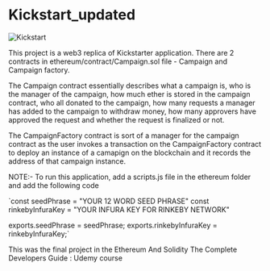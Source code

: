 # Kickstart_updated

![Kickstart](https://user-images.githubusercontent.com/79961524/164913045-b8f7482c-1c31-4b36-abeb-07bd412be3bc.png)

This project is a web3 replica of Kickstarter application.
There are 2 contracts in ethereum/contract/Campaign.sol file - Campaign and Campaign factory.

The Campaign contract essentially describes what a campaign is, who is the manager of the campaign, how much ether is stored in the campaign contract, who all donated to the campaign, how many requests a manager has added to the campaign to withdraw money, how many approvers have approved the request and whether the request is finalized or not.

The CampaignFactory contract is sort of a manager for the campaign contract as the user invokes a transaction on the CampaignFactory contract to deploy an instance of a camapign on the blockchain and it records the address of that campaign instance.

NOTE:- To run this application, add a scripts.js file in the ethereum folder and add the following code

`const seedPhrase = "YOUR 12 WORD SEED PHRASE"
const rinkebyInfuraKey = "YOUR INFURA KEY FOR RINKEBY NETWORK"

exports.seedPhrase = seedPhrase;
exports.rinkebyInfuraKey = rinkebyInfuraKey;`

This was the final project in the Ethereum And Solidity The Complete Developers Guide : Udemy course
